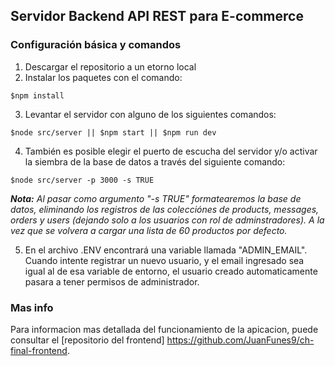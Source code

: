 ## Servidor Backend API REST para E-commerce

### Configuración básica y comandos

1. Descargar el repositorio a un etorno local
2. Instalar los paquetes con el comando: 
~~~
$npm install
~~~
3. Levantar el servidor con alguno de los siguientes comandos:
~~~
$node src/server || $npm start || $npm run dev
~~~
4. También es posible elegir el puerto de escucha del servidor y/o activar la siembra de la base de datos a través del siguiente comando:
~~~
$node src/server -p 3000 -s TRUE
~~~
***Nota:*** *Al pasar como argumento "-s TRUE" formatearemos la base de datos, eliminando los registros de las colecciónes de products, messages, orders y users (dejando solo a los usuarios con rol de adminstradores). A la vez que se volvera a cargar una lista de 60 productos por defecto.*

5. En el archivo .ENV encontrará una variable llamada "ADMIN_EMAIL". Cuando intente registrar un nuevo usuario, y el email ingresado sea igual al de esa variable de entorno, el usuario creado automaticamente pasara a tener permisos de administrador.

### Mas info
Para informacion mas detallada del funcionamiento de la apicacion, puede consultar el [repositorio del frontend] https://github.com/JuanFunes9/ch-final-frontend.

